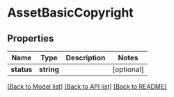 # AssetBasicCopyright

## Properties
Name | Type | Description | Notes
------------ | ------------- | ------------- | -------------
**status** | **string** |  | [optional] 

[[Back to Model list]](../../README.md#documentation-for-models) [[Back to API list]](../../README.md#documentation-for-api-endpoints) [[Back to README]](../../README.md)

